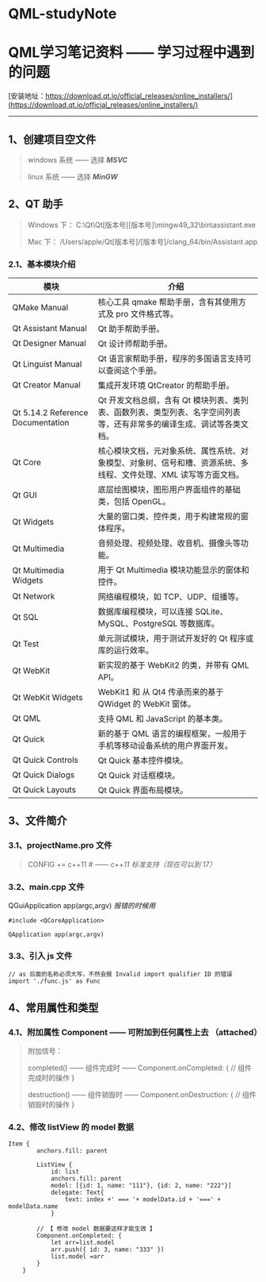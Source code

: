# QML-studyNote
# QML学习笔记资料 —— 学习过程中遇到的问题
[安装地址：https://download.qt.io/official_releases/online_installers/](https://download.qt.io/official_releases/online_installers/)

---

## 1、创建项目空文件

> windows 系统 —— 选择 **_MSVC_**
> 
> linux 系统 —— 选择 **_MinGW_**

## 2、QT 助手

> Windows 下： C:\Qt\Qt[版本号]\[版本号]\mingw49_32\bin\assistant.exe
> 
> Mac 下： /Users/apple/Qt[版本号]/[版本号]/clang_64/bin/Assistant.app

### 2.1、基本模块介绍

| 模块                              | 介绍                                                                                                                  |
| --------------------------------- | --------------------------------------------------------------------------------------------------------------------- |
| QMake Manual                      | 核心工具 qmake 帮助手册，含有其使用方式及 pro 文件格式等。                                                            |
| Qt Assistant Manual               | Qt 助手帮助手册。                                                                                                     |
| Qt Designer Manual                | Qt 设计师帮助手册。                                                                                                   |
| Qt Linguist Manual                | Qt 语言家帮助手册，程序的多国语言支持可以查阅这个手册。                                                               |
| Qt Creator Manual                 | 集成开发环境 QtCreator 的帮助手册。                                                                                   |
| Qt 5.14.2 Reference Documentation | Qt 开发文档总纲，含有 Qt 模块列表、类列表、函数列表、类型列表、名字空间列表等，还有非常多的编译生成、调试等各类文档。 |
| Qt Core                           | 核心模块文档，元对象系统、属性系统、对象模型、对象树、信号和槽、资源系统、多线程、文件处理、XML 读写等方面文档。      |
| Qt GUI                            | 底层绘图模块，图形用户界面组件的基础类，包括 OpenGL。                                                                 |
| Qt Widgets                        | 大量的窗口类、控件类，用于构建常规的窗体程序。                                                                        |
| Qt Multimedia                     | 音频处理、视频处理、收音机、摄像头等功能。                                                                            |
| Qt Multimedia Widgets             | 用于 Qt Multimedia 模块功能显示的窗体和控件。                                                                         |
| Qt Network                        | 网络编程模块，如 TCP、UDP、组播等。                                                                                   |
| Qt SQL                            | 数据库编程模块，可以连接 SQLite、MySQL、PostgreSQL 等数据库。                                                         |
| Qt Test                           | 单元测试模块，用于测试开发好的 Qt 程序或库的运行效率。                                                                |
| Qt WebKit                         | 新实现的基于 WebKit2 的类，并带有 QML API。                                                                           |
| Qt WebKit Widgets                 | WebKit1 和 从 Qt4 传承而来的基于 QWidget 的 WebKit 窗体。                                                             |
| Qt QML                            | 支持 QML 和 JavaScript 的基本类。                                                                                     |
| Qt Quick                          | 新的基于 QML 语言的编程框架，一般用于手机等移动设备系统的用户界面开发。                                               |
| Qt Quick Controls                 | Qt Quick 基本控件模块。                                                                                               |
| Qt Quick Dialogs                  | Qt Quick 对话框模块。                                                                                                 |
| Qt Quick Layouts                  | Qt Quick 界面布局模块。                                                                                               |

## 3、文件简介

### 3.1、projectName.pro 文件

> CONFIG += c++11 _# —— c++11 标准支持（现在可以到 17）_

### 3.2、main.cpp 文件

QGuiApplication app(argc,argv) _报错的时候用_

```
#include <QCoreApplication>

QApplication app(argc,argv)
```

### 3.3、引入 js 文件

```
// as 后面的名称必须大写，不然会报 Invalid import qualifier ID 的错误
import './func.js' as Func
```

## 4、常用属性和类型

### 4.1、附加属性 Component —— 可附加到任何属性上去 （attached）

> 附加信号：
> 
> completed() —— 组件完成时 —— Component.onCompleted: { // 组件完成时的操作 }
> 
> destruction() —— 组件销毁时 —— Component.onDestruction: { // 组件销毁时的操作 }

### 4.2、修改 listView 的 model 数据

```
Item {
        anchors.fill: parent

        ListView {
            id: list
            anchors.fill: parent
            model: [{id: 1, name: "111"}, {id: 2, name: "222"}]
            delegate: Text{
                text: index +' === '+ modelData.id + '===' + modelData.name
            }

        // 【 修改 model 数据要这样才能生效 】
        Component.onCompleted: {
            let arr=list.model
            arr.push({ id: 3, name: "333" })
            list.model =arr
        }
    }
```
